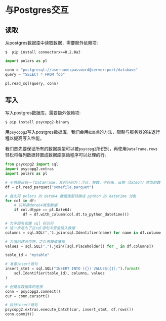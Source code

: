 # 与Postgres交互

## 读取

从postgres数据库中读取数据，需要额外依赖项:

```shell
$  pip install connectorx>=0.2.0a3
```

```python
import polars as pl

conn = "postgresql://username:password@server:port/database"
query = "SELECT * FROM foo"

pl.read_sql(query, conn)
```

## 写入

写入postgres数据库，需要额外依赖项:

```shell
$ pip install psycopg2-binary
```

用`psycopg2`写入postgres数据库，我们会用`批处理`的方法，限制与服务器的往返行程以提高写入性能。

我们首先要保证所有的数据类型可以被`psycopg2`所识别，再使用`DataFrame.rows`轻松将每列数据转置成数据库驱动程序可以处理的行。

```python
from psycopg2 import sql
import psycopg2.extras
import polars as pl

# 不仿假设有一个DataFrame，其列分别为：浮点，整数，字符串，日期（date64）类型的数据
df = pl.read_parquet("somefile.parquet")

# 首先将 polars 的 date64 数据类型转换成 python 的 datetime 对象
for col in df:
    # 只转换date64类型数据
    if col.dtype == pl.Date64:
        df = df.with_column(col.dt.to_python_datetime())

# 为字段名创建 sql 标识符
# 这一步是为了在sql语句中安全插入数据
columns = sql.SQL(",").join(sql.Identifier(name) for name in df.columns)

# 为值创建占位符，之后再被值填充
values = sql.SQL(",").join([sql.Placeholder() for _ in df.columns])

table_id = "mytable"

# 准备insert语句
insert_stmt = sql.SQL("INSERT INTO ({}) VALUES({});").format(
    sql.Identifier(table_id), columns, values
)

# 创建与数据库的连接
conn = psycopg2.connect()
cur = conn.cursort()

# 执行insert语句
psycopg2.extras.execute_batch(cur, insert_stmt, df.rows())
conn.commit()
```
